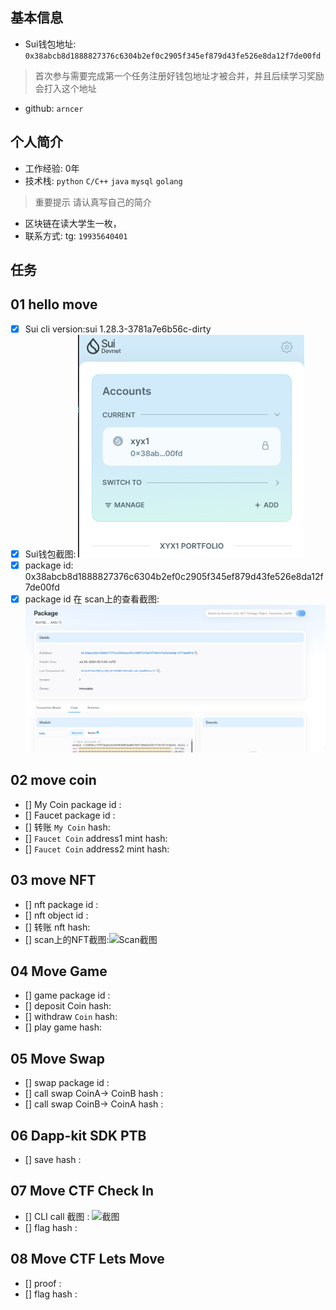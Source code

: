 ## 基本信息
- Sui钱包地址: `0x38abcb8d1888827376c6304b2ef0c2905f345ef879d43fe526e8da12f7de00fd`
> 首次参与需要完成第一个任务注册好钱包地址才被合并，并且后续学习奖励会打入这个地址
- github: `arncer`

## 个人简介
- 工作经验: 0年
- 技术栈: `python` `C/C++` `java` `mysql` `golang`
> 重要提示 请认真写自己的简介
- 区块链在读大学生一枚，
- 联系方式: tg: `19935640401` 

## 任务

##   01 hello move  
- [x] Sui cli version:sui 1.28.3-3781a7e6b56c-dirty
- [x] Sui钱包截图: ![Sui钱包截图](./images/image.png)
- [x] package id: 0x38abcb8d1888827376c6304b2ef0c2905f345ef879d43fe526e8da12f7de00fd
- [x] package id 在 scan上的查看截图:![Scan截图](./images/img.png)

##   02 move coin
- [] My Coin package id : 
- [] Faucet package id : 
- [] 转账 `My Coin` hash:
- [] `Faucet Coin` address1 mint hash:
- [] `Faucet Coin` address2 mint hash:

##   03 move NFT
- [] nft package id :
- [] nft object id : 
- [] 转账 nft  hash:
- [] scan上的NFT截图:![Scan截图](./images/你的图片地址)

##   04 Move Game
- [] game package id :
- [] deposit Coin hash:
- [] withdraw `Coin` hash:
- [] play game hash:

##   05 Move Swap
- [] swap package id :
- [] call swap CoinA-> CoinB  hash :
- [] call swap CoinB-> CoinA  hash :

##   06 Dapp-kit SDK PTB
- [] save hash :

##   07 Move CTF Check In
- [] CLI call 截图 : ![截图](./images/你的图片地址)
- [] flag hash :

##   08 Move CTF Lets Move
- [] proof : 
- [] flag hash :
